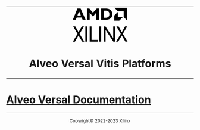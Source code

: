 <table class="sphinxhide" width="100%">
 <tr width="100%">
    <td align="center"><img src="https://raw.githubusercontent.com/Xilinx/Image-Collateral/main/xilinx-logo.png" width="30%"/><h1>Alveo Versal Vitis Platforms</h1>
    </td>
 </tr>
</table>

# [Alveo Versal Documentation](https://xilinx.github.io/Alveo-Versal-Platforms/)

<hr/>
<p align="center" class="sphinxhide"><sup>Copyright&copy; 2022-2023 Xilinx</sup></p>

